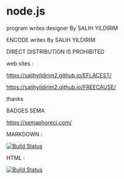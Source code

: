 # node.js
 program writes designer By SALIH YILDIRIM
 
 ENCODE writes By SALIH YILDIRIM

 
DIRECT DISTRIBUTION IS PROHIBITED

  

web sites :


https://salihyildirim2.github.io/EFLACEST/

https://salihyildirim2.github.io/FREECAUSE/

thanks 



BADGES SEMA

https://semaphoreci.com/

MARKDOWN :

[![Build Status](https://semaphoreci.com/api/v1/salihyildirim2-33/freecause/branches/master/badge.svg)](https://semaphoreci.com/salihyildirim2-33/freecause)

HTML :

<a href='https://semaphoreci.com/salihyildirim2-33/freecause'> <img src='https://semaphoreci.com/api/v1/salihyildirim2-33/freecause/branches/master/badge.svg' alt='Build Status'></a>






